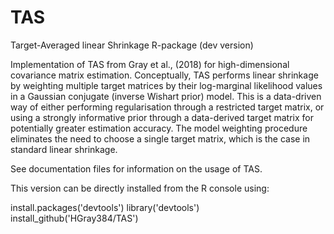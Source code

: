 # TAS
Target-Averaged linear Shrinkage R-package (dev version)

Implementation of TAS from Gray et al., (2018) for high-dimensional covariance matrix estimation. Conceptually,
TAS performs linear shrinkage by weighting multiple target matrices by their log-marginal likelihood values in
a Gaussian conjugate (inverse Wishart prior) model. This is a data-driven way of either performing regularisation
through a restricted target matrix, or using a strongly informative prior through a data-derived target matrix 
for potentially greater estimation accuracy. The model weighting procedure eliminates the need to choose a single 
target matrix, which is the case in standard linear shrinkage.

See documentation files for information on the usage of TAS.

This version can be directly installed from the R console using:

install.packages('devtools')
library('devtools')
install_github('HGray384/TAS')
